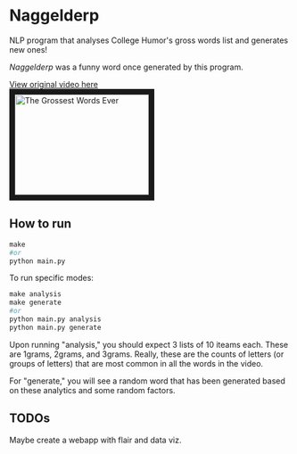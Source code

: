 # Naggelderp
NLP program that analyses College Humor's gross words list and generates new ones! 

*Naggelderp* was a funny word once generated by this program. 

<a href="http://www.youtube.com/watch?feature=player_embedded&v=hDjJ4Y4uSTk
" target="_blank" title="The Grossest Words Ever">
View original video here<br>
<img src="http://img.youtube.com/vi/hDjJ4Y4uSTk/0.jpg" 
alt="The Grossest Words Ever" width="240" height="180" border="10" /></a>

## How to run 

```python
make
#or
python main.py 
```

To run specific modes: 
```python 
make analysis
make generate 
#or 
python main.py analysis
python main.py generate 
``` 

Upon running "analysis," you should expect 3 lists of 10 iteams each. These are 1grams, 2grams, and 3grams. Really, these are the counts of letters (or groups of letters) that are most common in all the words in the video. 

For "generate," you will see a random word that has been generated based on these analytics and some random factors. 

## TODOs

Maybe create a webapp with flair and data viz. 